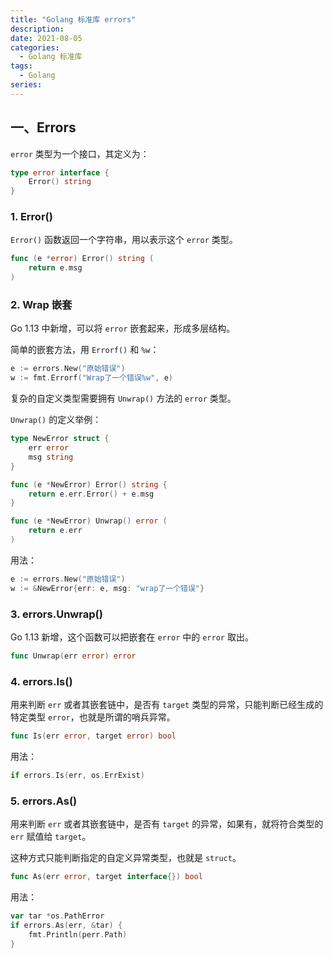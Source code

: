 ```yaml
---
title: "Golang 标准库 errors"
description: 
date: 2021-08-05
categories:
  - Golang 标准库
tags:
  - Golang
series:	
---
```


## 一、Errors

`error` 类型为一个接口，其定义为：

```go
type error interface {
	Error() string
}
```

### 1. Error()

`Error()` 函数返回一个字符串，用以表示这个 `error` 类型。

```go
func (e *error) Error() string (
	return e.msg
)
```

### 2. Wrap 嵌套

Go 1.13 中新增，可以将 `error` 嵌套起来，形成多层结构。

简单的嵌套方法，用 `Errorf()` 和 `%w`：

```go
e := errors.New("原始错误")
w := fmt.Errorf("Wrap了一个错误%w", e)
```

复杂的自定义类型需要拥有 `Unwrap()` 方法的 `error` 类型。

`Unwrap()` 的定义举例：

```go
type NewError struct {
	err error
	msg string
}

func (e *NewError) Error() string {
	return e.err.Error() + e.msg
}

func (e *NewError) Unwrap() error (
	return e.err
)
```

用法：

```go
e := errors.New("原始错误")
w := &NewError{err: e, msg: "wrap了一个错误"}
```

### 3. errors.Unwrap()

Go 1.13 新增，这个函数可以把嵌套在 `error` 中的 `error` 取出。

```go
func Unwrap(err error) error
```

### 4. errors.Is()

用来判断 `err` 或者其嵌套链中，是否有 `target` 类型的异常，只能判断已经生成的特定类型 `error`，也就是所谓的哨兵异常。

```go
func Is(err error, target error) bool
```

用法：

```go
if errors.Is(err, os.ErrExist)
```

### 5. errors.As()

用来判断 `err` 或者其嵌套链中，是否有 `target` 的异常，如果有，就将符合类型的 `err` 赋值给 `target`。

这种方式只能判断指定的自定义异常类型，也就是 `struct`。

```go
func As(err error, target interface{}) bool
```

用法：

```go
var tar *os.PathError
if errors.As(err, &tar) {
	fmt.Println(perr.Path)
}
```

